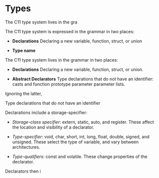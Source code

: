 # Types

The C11 type system lives in the gra

The C11 type system is expressed in the grammar in two places:
 
 * **Declarations**
   Declaring a new variable, function, struct, or union

 * **Type name**
   

The C11 type system lives in the grammar in two places:

 * **Declarations**
   Declaring a new variable, function, struct, or union.

 * **Abstract Declarators**
   Type declarations that do not have an identifier: casts and function 
   prototype parameter parameter lists.



Ignoring the latter, 




   
   Type declarations that do not have an identifier
   

Declarations include a storage-specifier:

 * *Storage-class specifier*: extern, static, auto, and register. These
   affect the location and visibility of a declarator.

 * *Type-specifier*: void, char, short, int, long, float, double, signed, and unsigned.
   These select the type of variable, and vary between architectures.

 * *Type-qualifiers*: const and volatile. These change properties of the declarator.

Declarators then i


   
